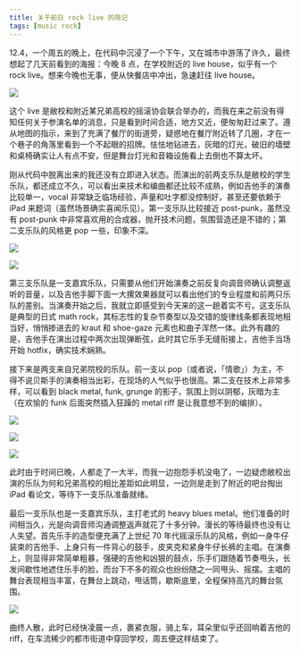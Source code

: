 ```yaml
---
title: 关于前日 rock live 的简记
tags: [music rock]
---
```


12.4，一个周五的晚上，在代码中沉浸了一个下午，又在城市中游荡了许久，最终想起了几天前看到的海报：今晚 8 点，在学校附近的 live house，似乎有一个 rock live。想来今晚也无事，便从快餐店中冲出，急速赶往 live house。

![](https://p.sda1.dev/0/ad4fcbea444e5af0c9f3d2604918efaa/logos.jpg)

这个 live 是敝校和附近某兄弟高校的摇滚协会联合举办的，而我在来之前没有得知任何关于参演名单的消息，只是看到时间合适，地方又近，便匆匆赶过来了。遵从地图的指示，来到了充满了餐厅的街道旁，疑惑地在餐厅附近转了几圈，才在一个巷子的角落里看到一个不起眼的招牌。怯怯地钻进去，灰暗的灯光，破旧的墙壁和桌椅确实让人有点不安，但是舞台灯光和音箱设施看上去倒也不算太坏。

刚从代码中脱离出来的我还没有立即进入状态。而演出的前两支乐队是敝校的学生乐队，都还成立不久，可以看出来技术和编曲都还比较不成熟，例如吉他手的演奏比较单一，vocal 非常缺乏临场经验，声量和吐字都没控制好，甚至还要依赖于 iPad 来题词（虽然场景确实喜闻乐见）。第一支乐队比较接近 post-punk，虽然没有 post-punk 中非常喜欢用的合成器，抛开技术问题，氛围营造还是不错的；第二支乐队的风格更 pop 一些，印象不深。

![](https://p.sda1.dev/0/e332da53829051a07bdf933a38f63165/band1.jpg)

![](https://p.sda1.dev/0/59ebff31da7be052cdb2de95cf25214c/band2.jpg)

第三支乐队是一支嘉宾乐队，只需要从他们开始演奏之前反复向调音师确认调整返听的音量，以及吉他手脚下面一大摞效果器就可以看出他们的专业程度和前两只乐队的差别。当演奏开始之后，我就立即感受到今天来的这一趟着实不亏。这支乐队是典型的日式 math rock，其标志性的复杂节奏型以及交错的旋律线条都表现地相当好，悄悄掺进去的 kraut 和 shoe-gaze 元素也和曲子浑然一体。此外有趣的是，吉他手在演出过程中两次出现弹断弦，此时其它乐手无缝衔接上，吉他手当场开始 hotfix，确实技术娴熟。

接下来是两支来自兄弟院校的乐队。前一支以 pop（或者说，「情歌」）为主，不得不说贝斯手的演奏相当出彩，在现场的人气似乎也很高。第二支在技术上非常多样，可以看到 black metal, funk, grunge 的影子，氛围上则以阴郁，灰暗为主（在欢愉的 funk 后面突然插入狂躁的 metal riff 是让我意想不到的编排）。

![](https://p.sda1.dev/0/c36236897bde05e8da36b862b75e0c69/band4.jpg)

![](https://p.sda1.dev/0/c66bf787c07a0078d5265769169d8a39/band5.jpg)

![](https://p.sda1.dev/0/6a35b19edc0175786553854f7485291a/band5-synth.jpg)

此时由于时间已晚，人都走了一大半，而我一边抱怨手机没电了，一边疑虑敝校出演的乐队为何和兄弟高校的相比差距如此明显，一边则是走到了附近的吧台掏出 iPad 看论文，等待下一支乐队准备就绪。

最后一支乐队也是一支嘉宾乐队，主打老式的 heavy blues metal。他们准备的时间相当久，光是向调音师沟通调整返声就花了十多分钟。漫长的等待最终也没有让人失望。首先乐手的造型便充满了上世纪 70 年代摇滚乐队的风格，例如一身牛仔装束的吉他手、上身只有一件背心的鼓手，皮夹克和紧身牛仔长裤的主唱。在演奏上，则显得非常简单粗暴，强硬的吉他和凶狠的鼓点，乐手们跟随着节奏甩头，长发间歇性地遮住乐手的脸，而台下不多的观众也纷纷随之一同甩头、摇摆。主唱的舞台表现相当丰富，在舞台上跳动，甩话筒，歇斯底里，全程保持高亢的舞台氛围。

![](https://p.sda1.dev/0/4b535b9c5f3adfd1c622f631c06ef2ee/band6.jpg)

曲终人散，此时已经快凌晨一点，裹紧衣服，骑上车，耳朵里似乎还回响着吉他的 riff，在车流稀少的都市街道中穿回学校，周五便这样结束了。
